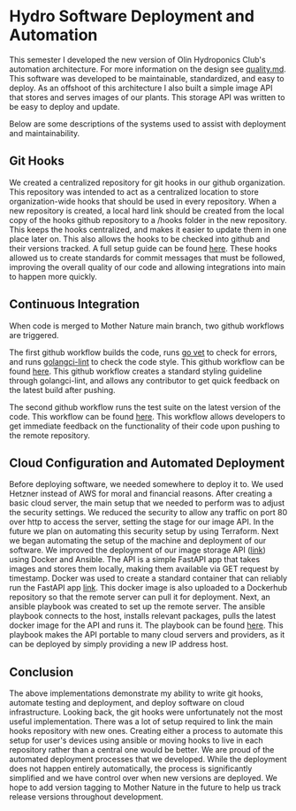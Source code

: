 # Hydro Software Deployment and Automation

This semester I developed the new version of Olin Hydroponics Club's automation architecture. For more information on the design see [quality.md](quality.md). This software was developed to be maintainable, standardized, and easy to deploy. As an offshoot of this architecture I also built a simple image API that stores and serves images of our plants. This storage API was written to be easy to deploy and update.

Below are some descriptions of the systems used to assist with deployment and maintainability.

## Git Hooks

We created a centralized repository for git hooks in our github organization. This repository was intended to act as a centralized location to store organization-wide hooks that should be used in every repository. When a new repository is created, a local hard link should be created from the local copy of the hooks github repository to a /hooks folder in the new repository. This keeps the hooks centralized, and makes it easier to update them in one place later on. This also allows the hooks to be checked into github and their versions tracked. A full setup guide can be found [here](https://docs.google.com/document/d/1-xlYPpF-vdUu03zkPbF8pHdN6CtZb2e-jaxFh9VxUsk/edit?usp=sharing). These hooks allowed us to create standards for commit messages that must be followed, improving the overall quality of our code and allowing integrations into main to happen more quickly.

## Continuous Integration

When code is merged to Mother Nature main branch, two github workflows are triggered.

The first github workflow builds the code, runs [go vet](https://pkg.go.dev/cmd/vet) to check for errors, and runs [golangci-lint](https://github.com/golangci/golangci-lint) to check the code style. This github workflow can be found [here](https://github.com/Olin-Hydro/mother-nature/blob/main/.github/workflows/build-lint.yaml). This github workflow creates a standard styling guideline through golangci-lint, and allows any contributor to get quick feedback on the latest build after pushing.

The second github workflow runs the test suite on the latest version of the code. This workflow can be found [here](https://github.com/Olin-Hydro/mother-nature/blob/main/.github/workflows/test.yaml). This workflow allows developers to get immediate feedback on the functionality of their code upon pushing to the remote repository.

## Cloud Configuration and Automated Deployment

Before deploying software, we needed somewhere to deploy it to. We used Hetzner instead of AWS for moral and financial reasons. After creating a basic cloud server, the main setup that we needed to perform was to adjust the security settings. We reduced the security to allow any traffic on port 80 over http to access the server, setting the stage for our image API. In the future we plan on automating this security setup by using Terraform. Next we began automating the setup of the machine and deployment of our software. We improved the deployment of our image storage API ([link](https://github.com/jonaskaz/plant-analysis/tree/main/storage_api)) using Docker and Ansible. The API is a simple FastAPI app that takes images and stores them locally, making them available via GET request by timestamp. Docker was used to create a standard container that can reliably run the FastAPI app [link](https://github.com/jonaskaz/plant-analysis/blob/main/storage_api/Dockerfile). This docker image is also uploaded to a Dockerhub repository so that the remote server can pull it for deployment. Next, an ansible playbook was created to set up the remote server. The ansible playbook connects to the host, installs relevant packages, pulls the latest docker image for the API and runs it. The playbook can be found [here](https://github.com/jonaskaz/plant-analysis/blob/main/storage_api/ansible). This playbook makes the API portable to many cloud servers and providers, as it can be deployed by simply providing a new IP address host.

## Conclusion

The above implementations demonstrate my ability to write git hooks, automate testing and deployment, and deploy software on cloud infrastructure. Looking back, the git hooks were unfortunately not the most useful implementation. There was a lot of setup required to link the main hooks repository with new ones. Creating either a process to automate this setup for user's devices using ansible or moving hooks to live in each repository rather than a central one would be better. We are proud of the automated deployment processes that we developed. While the deployment does not happen entirely automatically, the process is significantly simplified and we have control over when new versions are deployed. We hope to add version tagging to Mother Nature in the future to help us track release versions throughout development.
